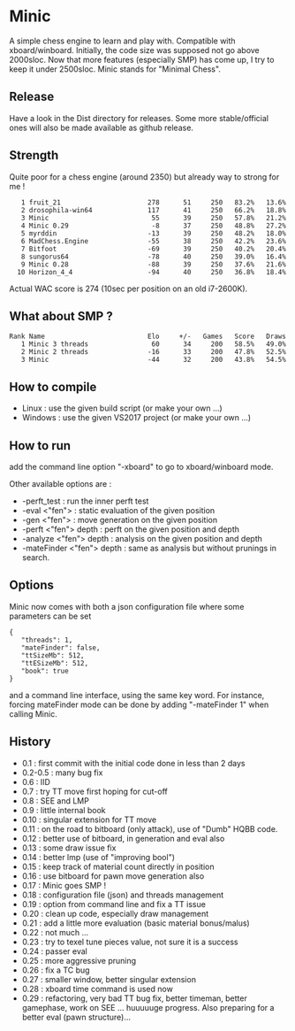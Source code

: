 # Minic
A simple chess engine to learn and play with.
Compatible with xboard/winboard.
Initially, the code size was supposed not go above 2000sloc.
Now that more features (especially SMP) has come up, I try to keep it under 2500sloc.
Minic stands for "Minimal Chess".

## Release

Have a look in the Dist directory for releases. Some more stable/official ones will also be made available as github release.

## Strength
Quite poor for a chess engine (around 2350) but already way to strong for me !

```
   1 fruit_21                      278      51     250   83.2%   13.6%
   2 drosophila-win64              117      41     250   66.2%   18.8%
   3 Minic                          55      39     250   57.8%   21.2%
   4 Minic 0.29                     -8      37     250   48.8%   27.2%
   5 myrddin                       -13      39     250   48.2%   18.0%
   6 MadChess.Engine               -55      38     250   42.2%   23.6%
   7 Bitfoot                       -69      39     250   40.2%   20.4%
   8 sungorus64                    -78      40     250   39.0%   16.4%
   9 Minic 0.28                    -88      39     250   37.6%   21.6%
  10 Horizon_4_4                   -94      40     250   36.8%   18.4%
```

Actual WAC score is 274 (10sec per position on an old i7-2600K).

## What about SMP ?  
```
Rank Name                          Elo     +/-   Games   Score   Draws
   1 Minic 3 threads                60      34     200   58.5%   49.0%
   2 Minic 2 threads               -16      33     200   47.8%   52.5%
   3 Minic                         -44      32     200   43.8%   54.5%
```

## How to compile
* Linux : use the given build script (or make your own ...)
* Windows : use the given VS2017 project (or make your own ...)

## How to run
add the command line option "-xboard" to go to xboard/winboard mode.

Other available options are :
* -perft_test : run the inner perft test
* -eval <"fen"> : static evaluation of the given position
* -gen <"fen"> : move generation on the given position
* -perft <"fen"> depth : perft on the given position and depth
* -analyze <"fen"> depth : analysis on the given position and depth
* -mateFinder <"fen"> depth : same as analysis but without prunings in search.

## Options

Minic now comes with both a json configuration file where some parameters can be set
```
{
   "threads": 1,
   "mateFinder": false,
   "ttSizeMb": 512,
   "ttESizeMb": 512,
   "book": true
}
```
and a command line interface, using the same key word. For instance, forcing mateFinder mode can be done by adding "-mateFinder 1" when calling Minic.

## History

* 0.1 : first commit with the initial code done in less than 2 days
* 0.2-0.5 : many bug fix
* 0.6 : IID
* 0.7 : try TT move first hoping for cut-off
* 0.8 : SEE and LMP
* 0.9 : little internal book
* 0.10 : singular extension for TT move
* 0.11 : on the road to bitboard (only attack), use of "Dumb" HQBB code.
* 0.12 : better use of bitboard, in generation and eval also
* 0.13 : some draw issue fix
* 0.14 : better lmp (use of "improving bool")
* 0.15 : keep track of material count directly in position
* 0.16 : use bitboard for pawn move generation also
* 0.17 : Minic goes SMP ! 
* 0.18 : configuration file (json) and threads management
* 0.19 : option from command line and fix a TT issue  
* 0.20 : clean up code, especially draw management  
* 0.21 : add a little more evaluation (basic material bonus/malus)
* 0.22 : not much ...
* 0.23 : try to texel tune pieces value, not sure it is a success 
* 0.24 : passer eval
* 0.25 : more aggressive pruning
* 0.26 : fix a TC bug
* 0.27 : smaller window, better singular extension
* 0.28 : xboard time command is used now
* 0.29 : refactoring, very bad TT bug fix, better timeman, better gamephase, work on SEE ... huuuuuge progress. Also preparing for a better eval (pawn structure)...
 
